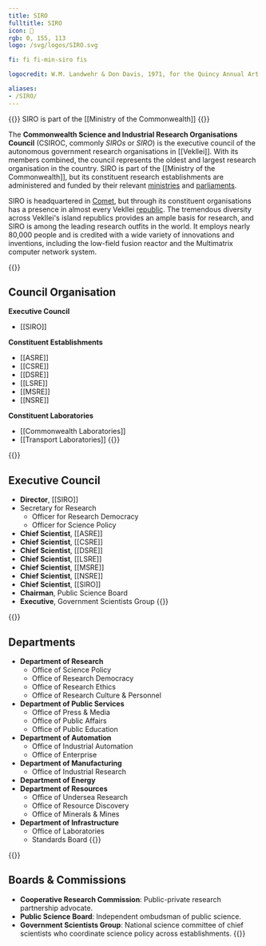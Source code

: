 ```yaml
---
title: SIRO
fulltitle: SIRO
icon: 🔬
rgb: 0, 155, 113
logo: /svg/logos/SIRO.svg

fi: fi fi-min-siro fis

logocredit: W.M. Landwehr & Don Davis, 1971, for the Quincy Annual Art Show

aliases:
- /SIRO/
---
```

{{<note series>}}
 SIRO is part of the [[Ministry of the Commonwealth]]
{{</note>}}

The <span class="fi fi-min-siro fis"></span> **Commonwealth Science and Industrial Research Organisations Council** (CSIROC, commonly *SIROs* or *SIRO*) is the executive council of the autonomous government research organisations in [[Vekllei]]. With its members combined, the council represents the oldest and largest research organisation in the country. SIRO is part of the [[Ministry of the Commonwealth]], but its constituent research establishments are administered and funded by their relevant [ministries](/ministries/) and [parliaments](/parliaments/).

SIRO is headquartered in [Comet](/comet/), but through its constituent organisations has a presence in almost every Vekllei [republic](/republics/). The tremendous diversity across Vekllei's island republics provides an ample basis for research, and SIRO is among the leading research outfits in the world. It employs nearly 80,000 people and is credited with a wide variety of innovations and inventions, including the low-field fusion reactor and the Multimatrix computer network system.

{{<note panel>}}
## Council Organisation

**Executive Council**
* [[SIRO]]

**Constituent Establishments**
* [[ASRE]]
* [[CSRE]]
* [[DSRE]]
* [[LSRE]]
* [[MSRE]]
* [[NSRE]]

**Constituent Laboratories**
* [[Commonwealth Laboratories]]
* [[Transport Laboratories]]
{{</note>}}

{{<note panel>}}
## Executive Council

* **Director**, [[SIRO]]
* Secretary for Research
	* Officer for Research Democracy
	* Officer for Science Policy
* **Chief Scientist**, [[ASRE]]
* **Chief Scientist**, [[CSRE]]
* **Chief Scientist**, [[DSRE]]
* **Chief Scientist**, [[LSRE]]
* **Chief Scientist**, [[MSRE]]
* **Chief Scientist**, [[NSRE]]
* **Chief Scientist**, [[SIRO]]
* **Chairman**, Public Science Board
* **Executive**, Government Scientists Group
{{</note>}}

{{<note panel>}}
## Departments
* **Department of Research**
	* Office of Science Policy
	* Office of Research Democracy
	* Office of Research Ethics
	* Office of Research Culture & Personnel
* **Department of Public Services**
	* Office of Press & Media
	* Office of Public Affairs
	* Office of Public Education
* **Department of Automation**
	* Office of Industrial Automation
	* Office of Enterprise
* **Department of Manufacturing**
	* Office of Industrial Research
* **Department of Energy**
* **Department of Resources**
	* Office of Undersea Research
	* Office of Resource Discovery
	* Office of Minerals & Mines
* **Department of Infrastructure**
	* Office of Laboratories
	* Standards Board
{{</note>}}

{{<note panel>}}
## Boards & Commissions

* **Cooperative Research Commission**: Public-private research partnership advocate.
* **Public Science Board**: Independent ombudsman of public science.
* **Government Scientists Group**: National science committee of chief scientists who coordinate science policy across establishments.
{{</note>}}
